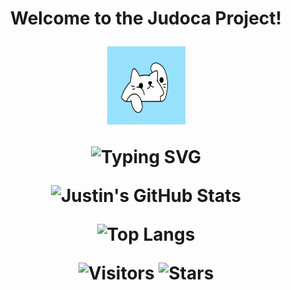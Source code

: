 <!-- Welcoom gif -->
<h1 align="center">Welcome to the Judoca Project!</h!>

<p align="center">
    <img src="resources/welcome.gif" alt="Welcome GIF" width="125" height="125" />
</p>

![Typing SVG](https://readme-typing-svg.demolab.com?lines=Hello,+I'm+Justin!;+a+Computer+Engineering+Student)


![Justin's GitHub Stats](https://github-readme-stats.vercel.app/api?username=judoca&show_icons=true&theme=radical)

![Top Langs](https://github-readme-stats.vercel.app/api/top-langs/?username=judoca&layout=compact)

![Visitors](https://komarev.com/ghpvc/?username=judoca&color=blue)
![Stars](https://img.shields.io/github/stars/judoca?style=social)

